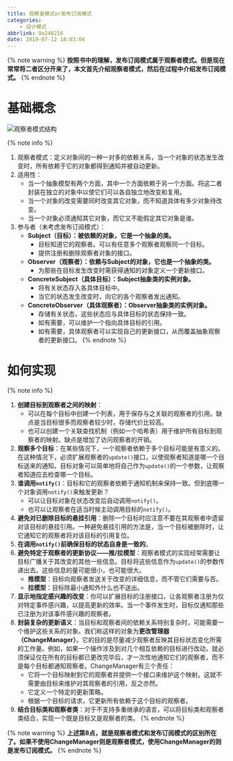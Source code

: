 ```yaml
---
title: 观察者模式or发布订阅模式
categories:
    - 设计模式
abbrlink: 9a246216
date: 2019-07-12 18:03:04
---
```


{% note warning %}
**按照书中的理解，发布订阅模式属于观察者模式。但是现在常常将二者区分开来了，本文首先介绍观察者模式，然后在过程中介绍发布订阅模式。**
{% endnote %}

# 基础概念

![观察者模式结构](https://blog-images-1258719270.cos.ap-shanghai.myqcloud.com/%E8%AE%BE%E8%AE%A1%E6%A8%A1%E5%BC%8F/%E8%A7%82%E5%AF%9F%E8%80%85%E6%A8%A1%E5%BC%8F/%E8%A7%82%E5%AF%9F%E8%80%85%E6%A8%A1%E5%BC%8F%E7%BB%93%E6%9E%84.png)

{% note info %}
1. 观察者模式：定义对象间的一种一对多的依赖关系，当一个对象的状态发生改变时，所有依赖于它的对象都得到通知并被自动更新。
2. 适用性：
    - 当一个抽象模型有两个方面，其中一个方面依赖于另一个方面。将这二者封装在独立的对象中以使它们可以各自独立地改变和复用。
    - 当一个对象的改变需要同时改变其它对象，而不知道具体有多少对象待改变。
    - 当一个对象必须通知其它对象，而它又不能假定其它对象是谁。
3. 参与者（未考虑发布订阅模式）：
    - **Subject（目标）：被依赖的对象，它是一个抽象的类。**
        - 目标知道它的观察者。可以有任意多个观察者观察同一个目标。
        - 提供注册和删除观察者对象的接口。
    - **Observer（观察者）：依赖与Subject的对象，它也是一个抽象的类。**
        - 为那些在目标发生改变时需获得通知的对象定义一个更新接口。
    - **ConcreteSubject（具体目标）：Subject抽象类的实例对象。**
        - 将有关状态存入各具体目标中。
        - 当它的状态发生改变时，向它的各个观察者发出通知。
    - **ConcreteObserver（具体观察者）：Observer抽象类的实例对象。**
        - 存储有关状态，这些状态应与具体目标的状态保持一致。
        - 如有需要，可以维护一个指向具体目标的引用。
        - 如有需要，具体观察者可以实现自己的更新接口，从而覆盖抽象观察者的更新接口。
{% endnote %}

# 如何实现

{% note info %}
1. **创建目标到观察者之间的映射**：
    - 可以在每个目标中创建一个列表，用于保存与之关联的观察者的引用。缺点是当目标很多而观察者较少时，存储代价比较高。
    - 也可以创建一个关联查找机制（例如一个哈希表）用于维护所有目标到观察者的映射。缺点是增加了访问观察者的开销。
2. **观察多个目标**：在某些情况下，一个观察者依赖于多个目标可能是有意义的。在这种情况下，必须扩展观察者的`update()`接口，以使观察者知道是哪一个目标送来的通知。目标对象可以简单地将自己作为`update()`的一个参数，让观察者知道应去检查哪一个目标。
3. **谁调用`notify()`**：目标和它的观察者依赖于通知机制来保持一致。但到底哪一个对象调用`notify()`来触发更新？
    - 可以让目标对象在状态改变后自动调用`notify()`。
    - 也可以让观察者在适当时候主动调用目标的`notify()`。
4. **避免对已删除目标的悬挂引用**：删除一个目标时应注意不要在其观察者中遗留对该目标的悬挂引用。一种避免悬挂引用的方法是，当一个目标被删除时，让它通知它的观察者将对该目标的引用复位。
5. **在调用`notify()`前确保目标的状态自身是一致的**。
6. **避免特定于观察者的更新协议——推/拉模型**：观察者模式的实现经常需要让目标广播关于其改变的其他一些信息。目标将这些信息作为`update()`的参数传递出去。这些信息的量可能很小，也可能很大。
    - **推模型**：目标向观察者发送关于改变的详细信息，而不管它们需要与否。
    - **拉模型**：目标除最小通知外什么也不送出。
7. **显示地指定感兴趣的改变**：你可以扩展目标的注册接口，让各观察者注册为仅对特定事件感兴趣，以提高更新的效率。当一个事件发生时，目标仅通知那些已注册为对该事件感兴趣的观察者。
8. **封装复杂的更新语义**：当目标和观察者间的依赖关系特别复杂时，可能需要一个维护这些关系的对象。我们称这样的对象为**更改管理器（ChangeManager）**。它的目的是尽量减少观察者反映其目标状态变化所需的工作量。例如，如果一个操作涉及到对几个相互依赖的目标进行改动，就必须保证仅在所有的目标都已更改完毕后，才一次性地通知它们的观察者，而不是每个目标都通知观察者。ChangeManager有三个责任：
    - 它将一个目标映射到它的观察者并提供一个接口来维护这个映射。这就不需要由目标来维护对其观察者的引用，反之亦然。
    - 它定义一个特定的更新策略。
    - 根据一个目标的请求，它更新所有依赖于这个目标的观察者。
9. **结合目标类和观察者类**：对于不支持多重继承的语言，可以将目标类和观察者类结合，实现一个既是目标又是观察者的类。
{% endnote %}

{% note warning %}
**上述第8点，就是观察者模式和发布订阅模式的区别所在了。如果不使用ChangeManager则是观察者模式，使用ChangeManager的则是发布订阅模式。**
{% endnote %}
